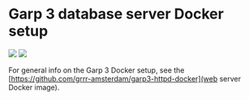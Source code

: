 # Garp 3 database server Docker setup
[![](https://images.microbadger.com/badges/version/grrrnl/garp3-db.svg)](http://microbadger.com/images/grrrnl/garp3-db)
[![](https://images.microbadger.com/badges/image/grrrnl/garp3-db.svg)](http://microbadger.com/images/grrrnl/garp3-db)

For general info on the Garp 3 Docker setup, see the
[https://github.com/grrr-amsterdam/garp3-httpd-docker](web server Docker image).
